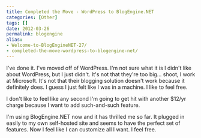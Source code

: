 ```yaml
---
title: Completed the Move - WordPress to BlogEngine.NET
categories: [Other]
tags: []
date: 2012-03-26
permalink: blogengine
alias:
- Welcome-to-BlogEngineNET-27/
- completed-the-move-wordpress-to-blogengine-net/
---
```


I&#39;ve done it. I&#39;ve moved off of WordPress. I&#39;m not sure what it is I didn&#39;t like about WordPress, but I just didn&#39;t. It&#39;s not that they&#39;re too big... shoot, I work at Microsoft. It&#39;s not that their blogging solution doesn&#39;t work because it definitely does. I guess I just felt like I was in a machine. I like to feel free.

I don&#39;t like to feel like any second I&#39;m going to get hit with another $12/yr charge because I want to add such-and-such feature.

I'm using BlogEngine.NET now and it has thrilled me so far. It plugged in easily to my own self-hosted site and seems to have the perfect set of features. Now I feel like I can customize all I want. I feel free.
